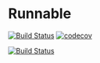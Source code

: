 # Runnable
[![Build Status](https://travis-ci.org/jbillay/runnable.svg?branch=master)](https://travis-ci.org/jbillay/runnable)
[![codecov](https://codecov.io/gh/jbillay/runnable/branch/master/graph/badge.svg)](https://codecov.io/gh/jbillay/runnable)

[![Build Status](https://codeship.com/projects/c2af4e20-225b-0133-85d4-02fe1facef38/status?branch=master)](https://codeship.com/projects/96116)

